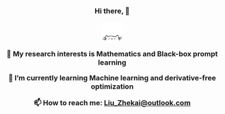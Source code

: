   <div align="center"; background-size: cover; background-position: center; padding: 20px;">
    <h3>Hi there, 👋
    <p align="center">
        <a>
            <img src="cat.webp" width="50"/>
        </a>
    </p>
    <div style="text-align: center;">
    <p>🔭 My research interests is Mathematics and Black-box prompt learning</p>
    <p>🌱 I’m currently learning Machine learning and derivative-free optimization</p>
    <p>📫 How to reach me: <a href="mailto:Liu_Zhekai@outlook.com">Liu_Zhekai@outlook.com</a></p>
</div>
</div>
